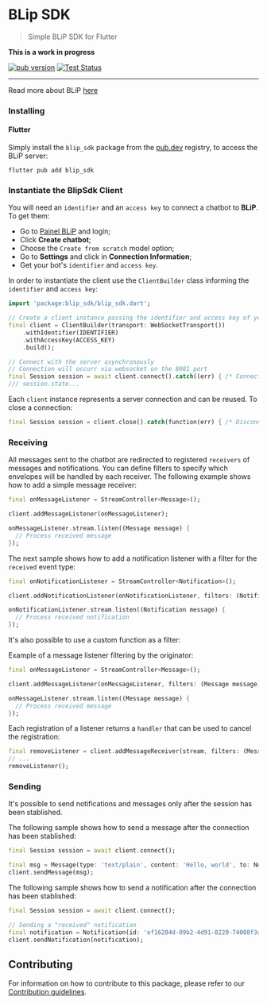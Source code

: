 # BLip SDK

> Simple BLiP SDK for Flutter

**This is a work in progress**

[![pub version](https://img.shields.io/pub/v/blip-sdk.svg)](https://pub.dev/packages/blip-sdk)
[![Test Status](https://github.com/takenet/blip-sdk-dart/actions/workflows/tests.yml/badge.svg)](https://github.com/takenet/blip-sdk-dart/actions)

---

Read more about BLiP [here](http://blip.ai/)

### Installing

#### Flutter

Simply install the `blip_sdk` package from the [pub.dev](pub.dev) registry, to access the BLiP server:

    flutter pub add blip_sdk

### Instantiate the BlipSdk Client

You will need an `identifier` and an `access key` to connect a chatbot to **BLiP**. To get them:

- Go to [Painel BLiP](http://portal.blip.ai/) and login;
- Click **Create chatbot**;
- Choose the `Create from scratch` model option;
- Go to **Settings** and click in **Connection Information**;
- Get your bot's `identifier` and `access key`.

In order to instantiate the client use the `ClientBuilder` class informing the `identifier` and `access key`:

```dart
import 'package:blip_sdk/blip_sdk.dart';

// Create a client instance passing the identifier and access key of your chatbot
final client = ClientBuilder(transport: WebSocketTransport())
    .withIdentifier(IDENTIFIER)
    .withAccessKey(ACCESS_KEY)
    .build();

// Connect with the server asynchronously
// Connection will occurr via websocket on the 8081 port
final Session session = await client.connect().catch((err) { /* Connection failed */ });
/// session.state...

```

Each `client` instance represents a server connection and can be reused. To close a connection:

```dart
final Session session = client.close().catch(function(err) { /* Disconnection failed */ });
```

### Receiving

All messages sent to the chatbot are redirected to registered `receivers` of messages and notifications. You can define filters to specify which envelopes will be handled by each receiver.
The following example shows how to add a simple message receiver:

```dart
final onMessageListener = StreamController<Message>();

client.addMessageListener(onMessageListener);

onMessageListener.stream.listen((Message message) {
  // Process received message
});
```

The next sample shows how to add a notification listener with a filter for the `received` event type:

```dart
final onNotificationListener = StreamController<Notification>();

client.addNotificationListener(onNotificationListener, filters: (Notification notification) => notification.event == NotificationEvent.received);

onNotificationListener.stream.listen((Notification message) {
  // Process received notification
});
```

It's also possible to use a custom function as a filter:

Example of a message listener filtering by the originator:

```dart
final onMessageListener = StreamController<Message>();

client.addMessageListener(onMessageListener, filters: (Message message) => message.from == Node.parse('553199990000@0mn.io'));

onMessageListener.stream.listen((Message message) {
  // Process received message
});
```

Each registration of a listener returns a `handler` that can be used to cancel the registration:

```dart
final removeListener = client.addMessageReceiver(stream, filters: (Message message) => message.type == 'application/json');
// ...
removeListener();
```

### Sending

It's possible to send notifications and messages only after the session has been stablished.

The following sample shows how to send a message after the connection has been stablished:

```dart
final Session session = await client.connect();

final msg = Message(type: 'text/plain', content: 'Hello, world', to: Node.parse('553199990000@0mn.io'));
client.sendMessage(msg);
```

The following sample shows how to send a notification after the connection has been stablished:

```dart
final Session session = await client.connect();

// Sending a "received" notification
final notification = Notification(id: 'ef16284d-09b2-4d91-8220-74008f3a5788', to: Node.parse('553199990000@0mn.io'), event: NotificationEvent.received);
client.sendNotification(notification);
```

## Contributing

For information on how to contribute to this package, please refer to our [Contribution guidelines](https://github.com/takenet/blip-sdk-dart/blob/master/CONTRIBUTING.md).
